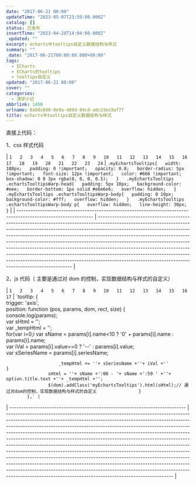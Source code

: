```yaml
---
date: "2017-06-21 00:00"
updateTime: "2023-05-07T23:59:00.000Z"
catalog: []
status: 已发布
insertTime: "2023-04-28T14:04:00.000Z"
_updated: ""
excerpt: echarts中tooltips自定义数据结构与样式
summary: ""
_date: "2017-06-21T00:00:00.000+08:00"
tags:
  - ECharts
  - ECharts的tooltips
  - tooltips自定义
updated: "2017-06-21 00:00"
cover: ""
categories:
  - 清学小记
abbrlink: 1458
urlname: 8a0dc698-0e9a-489d-84cd-a0c23ec9af7f
title: echarts中tooltips自定义数据结构与样式
---
```


直接上代码：

1、css 样式代码

| `1  
2  
3  
4  
5  
6  
7  
8  
9  
10  
11  
12  
13  
14  
15  
16  
17  
18  
19  
20  
21  
22  
23  
24` | `.myEchartsTooltips{  
  width: 180px;  
  padding: 0 !important;  
  opacity: 0.8;  
  border-radius: 5px !important;  
  font-size: 12px !important;  
  color: #666 !important;   
  box-shadow: 0 0 3px rgba(0, 0, 0, 0.5);  
}  
.myEchartsTooltips .echartsTooltipsWarp-head{  
  padding: 5px 10px;  
  background-color: #eee;  
  border-bottom: 1px solid #e6e6e6;  
  overflow: hidden;  
}  
.myEchartsTooltips .echartsTooltipsWarp-body{  
  padding: 0 10px;  
  background-color: #fff;  
  overflow: hidden;  
}  
.myEchartsTooltips .echartsTooltipsWarp-body p{  
  overflow: hidden;  
  line-height: 30px;  
}` |
| -------------------------------------------------------------------------------------------------------------- | ------------------------------------------------------------------------------------------------------------------------------------------------------------------------------------------------------------------------------------------------------------------------------------------------------------------------------------------------------------------------------------------------------------------------------------------------------------------------------------------------------------------------------------------------------------------------------------------------------------------------------------- |

2、js 代码（ 主要是通过对 dom 的控制，实现数据结构与样式的自定义）

| `1  
2  
3  
4  
5  
6  
7  
8  
9  
10  
11  
12  
13  
14  
15  
16  
17` | `tooltip: {  
 trigger: 'axis',  
 position: function (pos, params, dom, rect, size) {  
 console.log(params);  
 var sHtml = '';  
 var \_tempHtml = '';  
 for(var i=0;i var sName = params[i].name<10 ? '0' + params[i].name : params[i].name;  
 var iVal = params[i].value==0 ? '--' : params[i].value;  
 var sSeriesName = params[i].seriesName;

                        _tempHtml += ''+ sSeriesName +''+ iVal +''                    }
                    sHtml = ''+ sName +':00 - '+ sName +':59 ' +''+ option.title.text +''+ _tempHtml +'';
                    $(dom).addClass('myEchartsTooltips').html(sHtml);// 通过对dom的控制，实现数据结构与样式的自定义                }
            },` |

| --------------------------------------------------------------------------- | ----------------------------------------------------------------------------------------------------------------------------------------------------------------------------------------------------------------------------------------------------------------------------------------------------------------------------------------------------------------------------------------------------------------------------------------------------------------------------------------------------------------------------------------------------------------------------------------------------------------------------------------------------------------------------------------------------------------------------------------------------------------------------------------------------------------------------------------------------------------------------------- |

